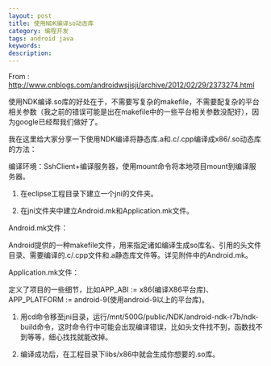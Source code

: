 ```yaml
---
layout: post
title: 使用NDK编译so动态库
category: 编程开发
tags: android java
keywords: 
description: 
---
```


From :
<http://www.cnblogs.com/androidwsjisji/archive/2012/02/29/2373274.html>

 

使用NDK编译.so库的好处在于，不需要写复杂的makefile，不需要配复杂的平台相关参数（我之前的错误可能是出在makefile中的一些平台相关参数没配好），因为google已经帮我们做好了。

我在这里给大家分享一下使用NDK编译将静态库.a和.c/.cpp编译成x86/.so动态库的方法：

编译环境：SshClient+编译服务器，使用mount命令将本地项目mount到编译服务器。

 

1.  在eclipse工程目录下建立一个jni的文件夹。

2.  在jni文件夹中建立Android.mk和Application.mk文件。

Android.mk文件：

Android提供的一种makefile文件，用来指定诸如编译生成so库名、引用的头文件目录、需要编译的.c/.cpp文件和.a静态库文件等。详见附件中的Android.mk。

 

Application.mk文件：

定义了项目的一些细节，比如APP\_ABI := x86(编译X86平台库)、APP\_PLATFORM
:= android-9(使用android-9以上的平台库)。

1.  用cd命令移至jni目录，运行/mnt/500G/public/NDK/android-ndk-r7b/ndk-build命令，这时命令行中可能会出现编译错误，比如头文件找不到，函数找不到等等，细心找找就能改掉。

2.  编译成功后，在工程目录下libs/x86中就会生成你想要的.so库。









